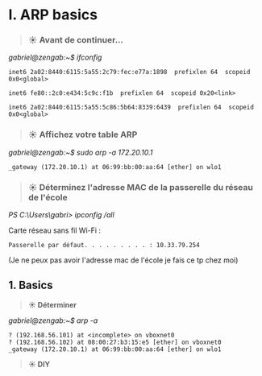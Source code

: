 # I. ARP basics
> ### **☀️ Avant de continuer...**

_gabriel@zengab:~$ ifconfig_

    inet6 2a02:8440:6115:5a55:2c79:fec:e77a:1898  prefixlen 64  scopeid 0x0<global>
        
    inet6 fe80::2c0:e434:5c9c:f1b  prefixlen 64  scopeid 0x20<link>

    inet6 2a02:8440:6115:5a55:5c86:5b64:8339:6439  prefixlen 64  scopeid 0x0<global>

> ### **☀️ Affichez votre table ARP**

_gabriel@zengab:~$ sudo arp -a 172.20.10.1_


    _gateway (172.20.10.1) at 06:99:bb:00:aa:64 [ether] on wlo1

> ### **☀️ Déterminez l'adresse MAC de la passerelle du réseau de l'école**

_PS C:\Users\gabri> ipconfig /all_

Carte réseau sans fil Wi-Fi :

    Passerelle par défaut. . . . . . . . . : 10.33.79.254

(Je ne peux pas avoir l'adresse mac de l'école je fais ce tp chez moi)

## 1. Basics

> **☀️ Déterminer**

_gabriel@zengab:~$ arp -a_

    ? (192.168.56.101) at <incomplete> on vboxnet0
    ? (192.168.56.102) at 08:00:27:b3:15:e5 [ether] on vboxnet0
    _gateway (172.20.10.1) at 06:99:bb:00:aa:64 [ether] on wlo1

> **☀️ DIY**

